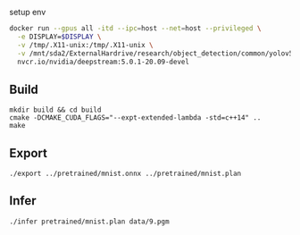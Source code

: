 setup env
```bash
docker run --gpus all -itd --ipc=host --net=host --privileged \
  -e DISPLAY=$DISPLAY \
  -v /tmp/.X11-unix:/tmp/.X11-unix \
  -v /mnt/sda2/ExternalHardrive/research/object_detection/common/yolov5:/yolov5
  nvcr.io/nvidia/deepstream:5.0.1-20.09-devel
```

## Build

```
mkdir build && cd build
cmake -DCMAKE_CUDA_FLAGS="--expt-extended-lambda -std=c++14" ..
make
```

## Export

```
./export ../pretrained/mnist.onnx ../pretrained/mnist.plan
```

## Infer

```
./infer pretrained/mnist.plan data/9.pgm
```